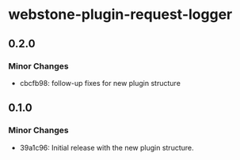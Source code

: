 # webstone-plugin-request-logger

## 0.2.0

### Minor Changes

- cbcfb98: follow-up fixes for new plugin structure

## 0.1.0

### Minor Changes

- 39a1c96: Initial release with the new plugin structure.
